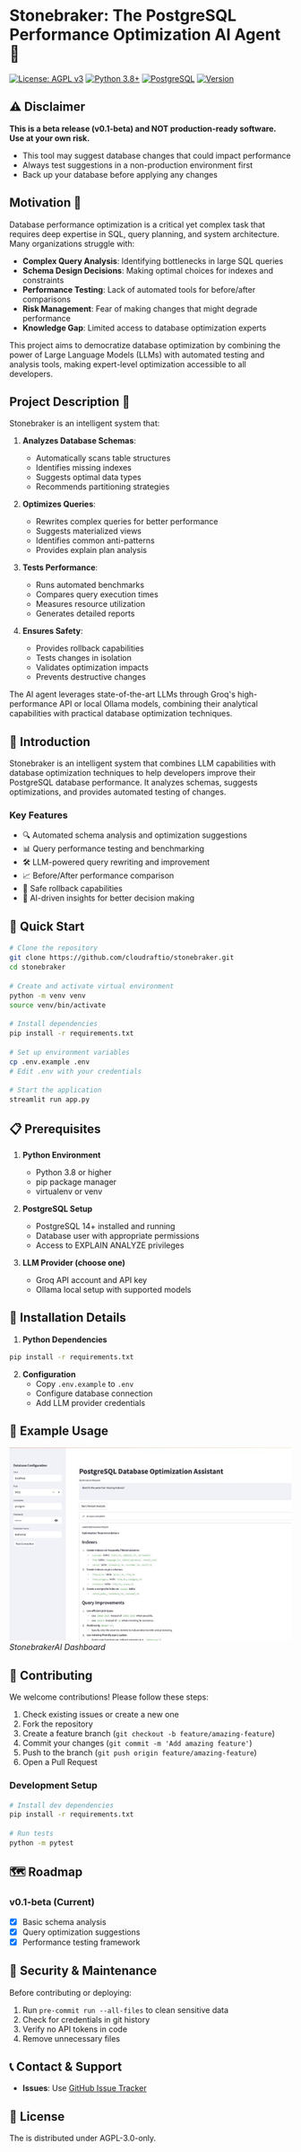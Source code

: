 # Stonebraker: The PostgreSQL Performance Optimization AI Agent 🚀

[![License: AGPL v3](https://img.shields.io/badge/License-AGPL%20v3-blue.svg)](https://www.gnu.org/licenses/agpl-3.0)
[![Python 3.8+](https://img.shields.io/badge/python-3.8+-blue.svg)](https://www.python.org/downloads/)
[![PostgreSQL](https://img.shields.io/badge/PostgreSQL-14%2B-blue.svg)](https://www.postgresql.org/)
[![Version](https://img.shields.io/badge/version-0.1--beta-orange.svg)](https://github.com/yourusername/stonebraker/releases)

## ⚠️ Disclaimer

**This is a beta release (v0.1-beta) and NOT production-ready software. Use at your own risk.**
- This tool may suggest database changes that could impact performance
- Always test suggestions in a non-production environment first
- Back up your database before applying any changes

## Motivation 💭

Database performance optimization is a critical yet complex task that requires deep expertise in SQL, query planning, and system architecture. Many organizations struggle with:

- **Complex Query Analysis**: Identifying bottlenecks in large SQL queries
- **Schema Design Decisions**: Making optimal choices for indexes and constraints
- **Performance Testing**: Lack of automated tools for before/after comparisons
- **Risk Management**: Fear of making changes that might degrade performance
- **Knowledge Gap**: Limited access to database optimization experts

This project aims to democratize database optimization by combining the power of Large Language Models (LLMs) with automated testing and analysis tools, making expert-level optimization accessible to all developers.

## Project Description 📝

Stonebraker is an intelligent system that:

1. **Analyzes Database Schemas**: 
   - Automatically scans table structures
   - Identifies missing indexes
   - Suggests optimal data types
   - Recommends partitioning strategies

2. **Optimizes Queries**:
   - Rewrites complex queries for better performance
   - Suggests materialized views
   - Identifies common anti-patterns
   - Provides explain plan analysis

3. **Tests Performance**:
   - Runs automated benchmarks
   - Compares query execution times
   - Measures resource utilization
   - Generates detailed reports

4. **Ensures Safety**:
   - Provides rollback capabilities
   - Tests changes in isolation
   - Validates optimization impacts
   - Prevents destructive changes

The AI agent leverages state-of-the-art LLMs through Groq's high-performance API or local Ollama models, combining their analytical capabilities with practical database optimization techniques.

## 🎯 Introduction

Stonebraker is an intelligent system that combines LLM capabilities with database optimization techniques to help developers improve their PostgreSQL database performance. It analyzes schemas, suggests optimizations, and provides automated testing of changes.

### Key Features

- 🔍 Automated schema analysis and optimization suggestions
- 📊 Query performance testing and benchmarking
- 🛠️ LLM-powered query rewriting and improvement
- 📈 Before/After performance comparison
- 🔄 Safe rollback capabilities
- 🤖 AI-driven insights for better decision making

## 🚀 Quick Start

```bash
# Clone the repository
git clone https://github.com/cloudraftio/stonebraker.git
cd stonebraker

# Create and activate virtual environment
python -m venv venv
source venv/bin/activate

# Install dependencies
pip install -r requirements.txt

# Set up environment variables
cp .env.example .env
# Edit .env with your credentials

# Start the application
streamlit run app.py
```

## 📋 Prerequisites

1. **Python Environment**
   - Python 3.8 or higher
   - pip package manager
   - virtualenv or venv

2. **PostgreSQL Setup**
   - PostgreSQL 14+ installed and running
   - Database user with appropriate permissions
   - Access to EXPLAIN ANALYZE privileges

3. **LLM Provider (choose one)**
   - Groq API account and API key
   - Ollama local setup with supported models

## 🔧 Installation Details

1. **Python Dependencies**
```bash
pip install -r requirements.txt
```

2. **Configuration**
   - Copy `.env.example` to `.env`
   - Configure database connection
   - Add LLM provider credentials

## 📖 Example Usage
![Web Interface](./docs/image/image.jpg)
*StonebrakerAI Dashboard*

## 🤝 Contributing

We welcome contributions! Please follow these steps:

1. Check existing issues or create a new one
2. Fork the repository
3. Create a feature branch (`git checkout -b feature/amazing-feature`)
4. Commit your changes (`git commit -m 'Add amazing feature'`)
5. Push to the branch (`git push origin feature/amazing-feature`)
6. Open a Pull Request

### Development Setup
```bash
# Install dev dependencies
pip install -r requirements.txt

# Run tests
python -m pytest
```

## 🗺️ Roadmap

### v0.1-beta (Current)
- [x] Basic schema analysis
- [x] Query optimization suggestions
- [x] Performance testing framework

## 🧹 Security & Maintenance

Before contributing or deploying:
1. Run `pre-commit run --all-files` to clean sensitive data
2. Check for credentials in git history
3. Verify no API tokens in code
4. Remove unnecessary files

## 📞 Contact & Support

- **Issues**: Use [GitHub Issue Tracker](https://github.com/cloudraftio/stonebraker/issues)

## 📄 License

The  is distributed under AGPL-3.0-only.